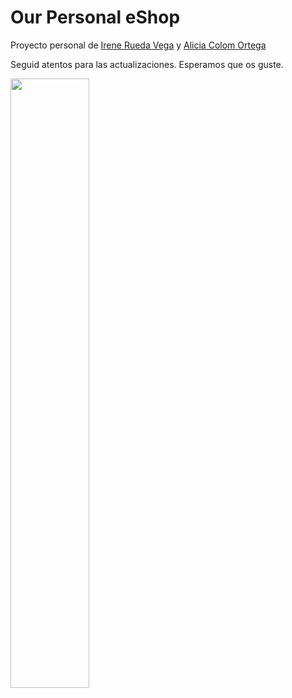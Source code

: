 # Our Personal eShop

Proyecto personal de [Irene Rueda Vega](https://github.com/ireneruedavegat)  y [Alicia Colom Ortega](https://github.com/alicia-colom/) 

Seguid atentos para las actualizaciones.
Esperamos que os guste.

<img src="https://media.giphy.com/media/31lPv5L3aIvTi/giphy.gif" width="50%"/>


